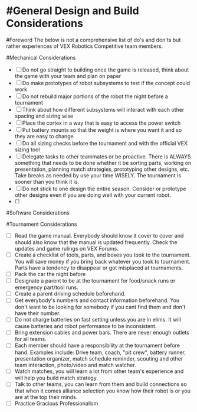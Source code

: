 #General Design and Build Considerations
 ==========
 #Foreword
 The below is not a comprehensive list of do's and don'ts but rather experiences of VEX Robotics Competitive team members.




#Mechanical Considerations

* [ ] Do not go straight to building once the game is released, think about the game with your team and plan on paper
* [ ] Do make prototypes of robot subsystems to test if the concept could work
* [ ] Do not rebuild major portions of the robot the night before a tournament
* [ ] Think about how different subsystems will interact with each other spacing and sizing wise
* [ ] Place the cortex in a way that is easy to access the power switch
* [ ] Put battery mounts so that the weight is where you want it and so they are easy to change
* [ ] Do all sizing checks before the tournament and with the official VEX sizing tool
* [ ] Delegate tasks to other teammates or be proactive. There is ALWAYS something that needs to be done whether it be sorting parts, working on presentation, planning match strategies, prototyping other designs, etc. Take breaks as needed by use your time WISELY. The tournament is sooner than you think it is.
* [ ] Do not stick to one design the entire season. Consider or prototype other designs even if you are doing well with your current robot.
* [ ]

#Software Considerations

#Tournament Considerations

* [ ] Read the game manual. Everybody should know it cover to cover and should also know that the manual is updated frequently. Check the updates and game rulings on VEX Forums.
* [ ] Create a checklist of tools, parts, and boxes you took to the tournament. You will save money if you bring back whatever you took to tournament. Parts have a tendency to disappear or got misplaced at tournaments.
* [ ] Pack the car the night before
* [ ] Designate a parent to be at the tournament for food/snack runs or emergency part/tool runs.
* [ ] Create a parent driving schedule beforehand.
* [ ] Get everybody's numbers and contact information beforehand. You don't want to be looking for somebody if you cant find them and don't have their number.
* [ ] Do not charge batteries on fast setting unless you are in elims. It will cause batteries and robot performance to be inconsistent. 
* [ ] Bring extension cables and power bars. There are never enough outlets for all teams.
* [ ] Each member should have a responsibility at the tournament before hand. Examples include: Drive team, coach, "pit crew", battery runner, presentation organizer, match schedule reminder, scouting and other team interaction, photo/video and match watcher.
* [ ] Watch matches, you will learn a lot from other team's experience and will help you build match strategy.
* [ ] Talk to other teams, you can learn from them and build connections so that when it comes alliance selection you know how their robot is or you are at the top their minds.
* [ ] Practice Gracious Professionalism
